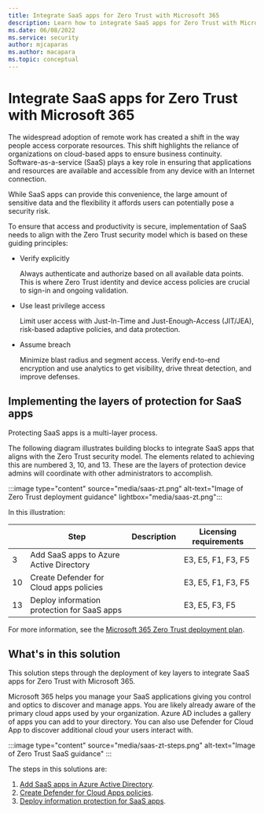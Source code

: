 ```yaml
---
title: Integrate SaaS apps for Zero Trust with Microsoft 365
description: Learn how to integrate SaaS apps for Zero Trust with Microsoft 365
ms.date: 06/08/2022
ms.service: security
author: mjcaparas
ms.author: macapara
ms.topic: conceptual
---
```


# Integrate SaaS apps for Zero Trust with Microsoft 365 


The widespread adoption of remote work has created a shift in the way people access corporate resources. This shift highlights the reliance of organizations on cloud-based apps to ensure business continuity. Software-as-a-service (SaaS)  plays a key role in ensuring that applications and resources are available and accessible from any device with an Internet connection.

While SaaS apps can provide this convenience, the large amount of sensitive data and the flexibility it affords users can potentially pose a security risk.  

To ensure that access and productivity is secure, implementation of SaaS needs to align with the Zero Trust security model which is based on these guiding principles:

- Verify explicitly

    Always authenticate and authorize based on all available data points. This is where Zero Trust identity and device access policies are crucial to sign-in and ongoing validation.

- Use least privilege access

    Limit user access with Just-In-Time and Just-Enough-Access (JIT/JEA), risk-based adaptive policies, and data protection.

- Assume breach

    Minimize blast radius and segment access. Verify end-to-end encryption and use analytics to get visibility, drive threat detection, and improve defenses.

## Implementing the layers of protection for SaaS apps

Protecting SaaS apps is a multi-layer process. 


The following diagram illustrates building blocks to integrate SaaS apps that aligns with the Zero Trust security model. The elements related to achieving this are numbered 3, 10, and 13. These are the layers of protection device admins will coordinate with other administrators to accomplish.


:::image type="content" source="media/saas-zt.png" alt-text="Image of Zero Trust deployment guidance" lightbox="media/saas-zt.png":::

In this illustration:


|&nbsp;|Step|Description|Licensing requirements|
|---|---|---|---|
|3|Add SaaS apps to Azure Active Directory ||E3, E5, F1, F3, F5|
|10|Create Defender for Cloud apps policies ||E3, E5, F1, F3, F5|
|13|Deploy information protection for SaaS apps ||E3, E5, F3, F5|



For more information, see the [Microsoft 365 Zero Trust deployment plan](/microsoft-365/security/microsoft-365-zero-trust).


## What's in this solution
This solution steps through the deployment of key layers to integrate SaaS apps for Zero Trust with Microsoft 365. 

Microsoft 365 helps you manage your SaaS applications giving you control and optics to discover and manage apps. You are likely already aware of the primary cloud apps used by your organization. Azure AD includes a gallery of apps you can add to your directory. You can also use Defender for Cloud App to discover additional cloud your users interact with. 


:::image type="content" source="media/saas-zt-steps.png" alt-text="Image of Zero Trust SaaS guidance" :::


The steps in this solutions are:
1. [Add SaaS apps in Azure Active Directory]().
2. [Create Defender for Cloud Apps policies]().
3. [Deploy information protection for SaaS apps]().


